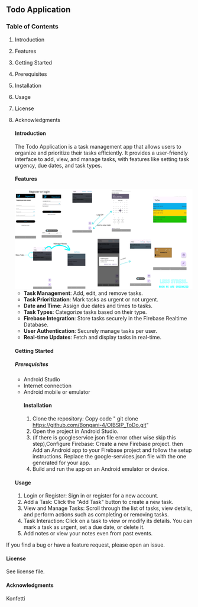 ## Todo Application 
### Table of Contents 
1. Introduction
2.  Features
3.  Getting Started
4.   Prerequisites
5.   Installation
6.   Usage
7. License
8.  Acknowledgments
    #### Introduction
     The Todo Application is a task management app that allows users to organize and prioritize their tasks efficiently. It provides a user-friendly interface to add, view, and manage tasks, with features like setting task urgency, due dates, and task types.
    #### Features

    <img src="TodoHighlightsS.png" alt="HIghlights" width="820">






























    *  **Task Management**: Add, edit, and remove tasks.
    *  **Task Prioritization**: Mark tasks as urgent or not urgent.
    *   **Date and Time**: Assign due dates and times to tasks.
    *   **Task Types**: Categorize tasks based on their type.
    *    **Firebase Integration**: Store tasks securely in the Firebase Realtime Database.
    *  **User Authentication**: Securely manage tasks per user.
    * **Real-time Updates**: Fetch and display tasks in real-time.
    #### Getting Started
    ##### Prerequisites
    * Android Studio
    * Internet connection
    * Android mobile or emulator
      #### Installation
      1.  Clone the repository:  Copy code " git clone https://github.com/Bongani-4/OIBSIP_ToDo.git"
      2.   Open the project in Android Studio.
      3.   (if there is googleservice json file error other wise skip this step),Configure Firebase: Create a new Firebase project. then Add an Android app to your Firebase project and follow the setup instructions. Replace the google-services.json file with the one generated for your app.
      4.    Build and run the app on an Android emulator or device.
    #### Usage
    1. Login or Register: Sign in or register for a new account.
    2.  Add a Task: Click the "Add Task" button to create a new task.
    3.   View and Manage Tasks: Scroll through the list of tasks, view details, and perform actions such as completing or removing tasks.
    4.   Task Interaction: Click on a task to view or modify its details. You can mark a task as urgent, set a due date, or delete it.
    5.   Add notes or view your notes even from past events.

 If you find a bug or have a feature request, please open an issue. 
 #### License 
 See license file.
 #### Acknowledgments
  Konfetti 
